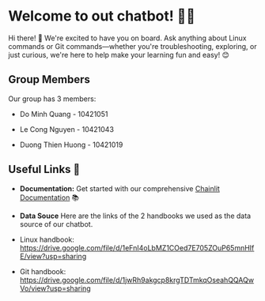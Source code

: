 # Welcome to out chatbot! 🚀🤖

Hi there! 👋 We're excited to have you on board. Ask anything about Linux commands or Git commands—whether you're troubleshooting, exploring, or just curious, we're here to help make your learning fun and easy! 😊 	

## Group Members

Our group has 3 members:

- Do Minh Quang - 10421051

- Le Cong Nguyen - 10421043

- Duong Thien Huong - 10421019

## Useful Links 🔗

- **Documentation:** Get started with our comprehensive [Chainlit Documentation](https://docs.chainlit.io) 📚

- **Data Souce** Here are the links of the 2 handbooks we used as the data source of our chatbot.
- Linux handbook: https://drive.google.com/file/d/1eFnI4oLbMZ1COed7E705ZOuP65mnHIfE/view?usp=sharing
- Git handbook: https://drive.google.com/file/d/1jwRh9akgcp8krgTDTmkqOseahQQAQwVo/view?usp=sharing


